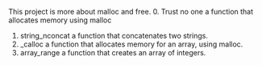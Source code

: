 This project is more about malloc and free.
0. Trust no one 
a function that allocates memory using malloc
1. string_nconcat 
a function that concatenates two strings.
2. _calloc 
a function that allocates memory for an array, using malloc.
3. array_range 
a function that creates an array of integers.
